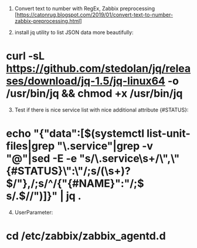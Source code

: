 1. Convert text to number with RegEx, Zabbix preprocessing [https://catonrug.blogspot.com/2019/01/convert-text-to-number-zabbix-preprocessing.html]

2. install jq utility to list JSON data more beautifully:
# curl -sL https://github.com/stedolan/jq/releases/download/jq-1.5/jq-linux64 -o /usr/bin/jq && chmod +x /usr/bin/jq

3. Test if there is nice service list with nice additional attribute {#STATUS}:
# echo "{\"data\":[$(systemctl list-unit-files|grep "\.service"|grep -v "@"|sed -E -e "s/\.service\s+/\",\"{#STATUS}\":\"/;s/(\s+)?$/\"},/;s/^/{\"{#NAME}\":\"/;$ s/.$//")]}" | jq .

4. UserParameter:
# cd /etc/zabbix/zabbix_agentd.d
